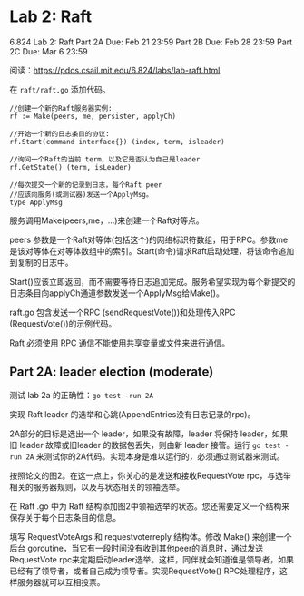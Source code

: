 # Lab 2: Raft

6.824 Lab 2: Raft
Part 2A Due: Feb 21 23:59
Part 2B Due: Feb 28 23:59
Part 2C Due: Mar 6 23:59

阅读：https://pdos.csail.mit.edu/6.824/labs/lab-raft.html

在 `raft/raft.go` 添加代码。

    //创建一个新的Raft服务器实例:
    rf := Make(peers, me, persister, applyCh)

    //开始一个新的日志条目的协议:
    rf.Start(command interface{}) (index, term, isleader)

    //询问一个Raft的当前 term，以及它是否认为自己是leader
    rf.GetState() (term, isLeader)

    //每次提交一个新的记录到日志，每个Raft peer
    //应该向服务(或测试器)发送一个ApplyMsg。
    type ApplyMsg

服务调用Make(peers,me，…)来创建一个Raft对等点。

peers 参数是一个Raft对等体(包括这个)的网络标识符数组，用于RPC。参数me是该对等体在对等体数组中的索引。Start(命令)请求Raft启动处理，将该命令追加到复制的日志中。

Start()应该立即返回，而不需要等待日志追加完成。服务希望实现为每个新提交的日志条目向applyCh通道参数发送一个ApplyMsg给Make()。

raft.go 包含发送一个RPC (sendRequestVote())和处理传入RPC (RequestVote())的示例代码。

Raft 必须使用 RPC 通信不能使用共享变量或文件来进行通信。

## Part 2A: leader election (moderate)

测试 lab 2a 的正确性：`go test -run 2A`

实现 Raft leader 的选举和心跳(AppendEntries没有日志记录的rpc)。

2A部分的目标是选出一个 leader，如果没有故障，leader 将保持 leader，如果旧 leader 故障或旧leader 的数据包丢失，则由新 leader 接管。运行 `go test -run 2A` 来测试你的2A代码。实现本身是难以运行的，必须通过测试器来测试。

按照论文的图2。在这一点上，你关心的是发送和接收RequestVote rpc，与选举相关的服务器规则，以及与状态相关的领袖选举。

在 Raft .go 中为 Raft 结构添加图2中领袖选举的状态。您还需要定义一个结构来保存关于每个日志条目的信息。

填写 RequestVoteArgs 和 requestvoterreply 结构体。修改 Make() 来创建一个后台 goroutine，当它有一段时间没有收到其他peer的消息时，通过发送RequestVote rpc来定期启动leader选举。这样，同伴就会知道谁是领导者，如果已经有了领导者，或者自己成为领导者。实现RequestVote() RPC处理程序，这样服务器就可以互相投票。

